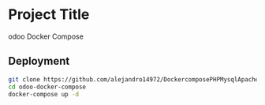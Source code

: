 # Project Title
odoo Docker Compose
## Deployment
```bash
git clone https://github.com/alejandro14972/DockercomposePHPMysqlApache.git
cd odoo-docker-compose
docker-compose up -d
```
